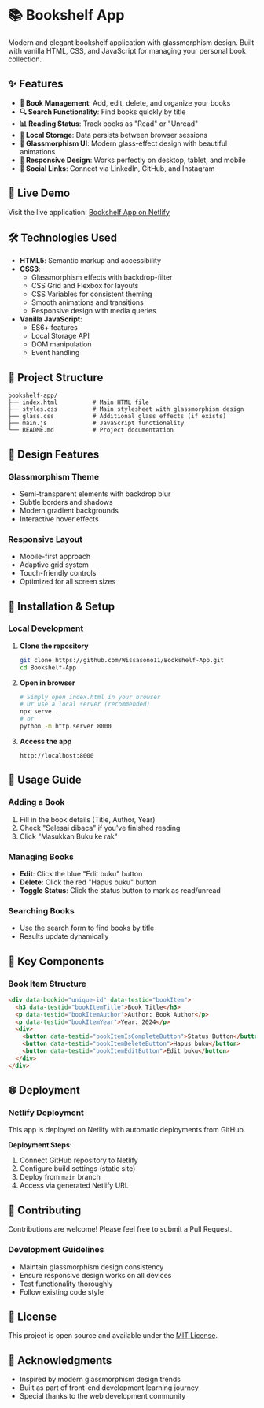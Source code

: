 # 📚 Bookshelf App

Modern and elegant bookshelf application with glassmorphism design. Built with vanilla HTML, CSS, and JavaScript for managing your personal book collection.

## ✨ Features

- **📖 Book Management**: Add, edit, delete, and organize your books
- **🔍 Search Functionality**: Find books quickly by title
- **📊 Reading Status**: Track books as "Read" or "Unread"
- **💾 Local Storage**: Data persists between browser sessions
- **🎨 Glassmorphism UI**: Modern glass-effect design with beautiful animations
- **📱 Responsive Design**: Works perfectly on desktop, tablet, and mobile
- **🔗 Social Links**: Connect via LinkedIn, GitHub, and Instagram

## 🚀 Live Demo

Visit the live application: [Bookshelf App on Netlify](https://your-bookshelf-app.netlify.app)

## 🛠️ Technologies Used

- **HTML5**: Semantic markup and accessibility
- **CSS3**: 
  - Glassmorphism effects with backdrop-filter
  - CSS Grid and Flexbox for layouts
  - CSS Variables for consistent theming
  - Smooth animations and transitions
  - Responsive design with media queries
- **Vanilla JavaScript**:
  - ES6+ features
  - Local Storage API
  - DOM manipulation
  - Event handling

## 📂 Project Structure

```
bookshelf-app/
├── index.html          # Main HTML file
├── styles.css          # Main stylesheet with glassmorphism design
├── glass.css           # Additional glass effects (if exists)
├── main.js             # JavaScript functionality
└── README.md           # Project documentation
```

## 🎨 Design Features

### Glassmorphism Theme
- Semi-transparent elements with backdrop blur
- Subtle borders and shadows
- Modern gradient backgrounds
- Interactive hover effects

### Responsive Layout
- Mobile-first approach
- Adaptive grid system
- Touch-friendly controls
- Optimized for all screen sizes

## 🔧 Installation & Setup

### Local Development
1. **Clone the repository**
   ```bash
   git clone https://github.com/Wissasono11/Bookshelf-App.git
   cd Bookshelf-App
   ```

2. **Open in browser**
   ```bash
   # Simply open index.html in your browser
   # Or use a local server (recommended)
   npx serve .
   # or
   python -m http.server 8000
   ```

3. **Access the app**
   ```
   http://localhost:8000
   ```

## 📱 Usage Guide

### Adding a Book
1. Fill in the book details (Title, Author, Year)
2. Check "Selesai dibaca" if you've finished reading
3. Click "Masukkan Buku ke rak"

### Managing Books
- **Edit**: Click the blue "Edit buku" button
- **Delete**: Click the red "Hapus buku" button  
- **Toggle Status**: Click the status button to mark as read/unread

### Searching Books
- Use the search form to find books by title
- Results update dynamically

## 🎯 Key Components

### Book Item Structure
```html
<div data-bookid="unique-id" data-testid="bookItem">
  <h3 data-testid="bookItemTitle">Book Title</h3>
  <p data-testid="bookItemAuthor">Author: Book Author</p>
  <p data-testid="bookItemYear">Year: 2024</p>
  <div>
    <button data-testid="bookItemIsCompleteButton">Status Button</button>
    <button data-testid="bookItemDeleteButton">Hapus buku</button>
    <button data-testid="bookItemEditButton">Edit buku</button>
  </div>
</div>
```

## 🌐 Deployment

### Netlify Deployment
This app is deployed on Netlify with automatic deployments from GitHub.

**Deployment Steps:**
1. Connect GitHub repository to Netlify
2. Configure build settings (static site)
3. Deploy from `main` branch
4. Access via generated Netlify URL

## 🤝 Contributing

Contributions are welcome! Please feel free to submit a Pull Request.

### Development Guidelines
- Maintain glassmorphism design consistency
- Ensure responsive design works on all devices
- Test functionality thoroughly
- Follow existing code style

## 📄 License

This project is open source and available under the [MIT License](LICENSE).

## 🙏 Acknowledgments

- Inspired by modern glassmorphism design trends
- Built as part of front-end development learning journey
- Special thanks to the web development community
